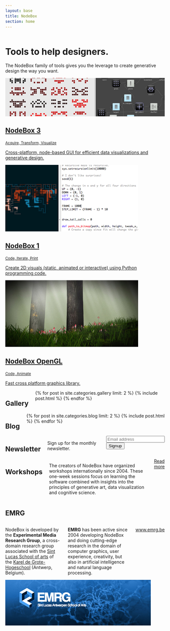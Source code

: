 ```yaml
---
layout: base
title: NodeBox
section: home
---
```

<div class="hero row">
  <div class="sixteen columns">
    <div class="hero-text">
      <h1>Tools to help designers.</h1>
      <p>The NodeBox family of tools gives you the leverage to create generative design the way you want.</p>
    </div>
  </div>
</div>

<div class="versions row">
  <div class="eight columns featured app">
    <a href="/node/">
      <img src="/media/homepage/nodebox-3.jpg" alt="NodeBox 3 screenshot">
      <h2>NodeBox 3</h2>
      <small>Acquire, Transform, Visualize</small>
      <p>Cross-platform, node-based GUI for efficient data visualizations and generative design.</p>
    </a>
  </div>
  <div class="four columns app">
    <a href="/code/">
      <img src="/media/homepage/nodebox-1.jpg" alt="NodeBox 1 screenshot">
      <h2>NodeBox 1</h2>
      <small>Code, Iterate, Print</small>
      <p>Create 2D visuals (static, animated or interactive) using Python programming code.</p>
    </a>
  </div>
  <div class="four columns app">
    <a href="/opengl/">
      <img src="/media/homepage/nodebox-opengl.jpg" alt="NodeBox OpenGL screenshot">
      <h2>NodeBox OpenGL</h2>
      <small>Code, Animate</small>      
      <p>Fast cross platform graphics library.</p>
    </a>
  </div>
</div> <!-- .versions -->

<div class="gallery row">
  <div class="eight columns">
  <h2>Gallery</h2>
  {% for post in site.categories.gallery limit: 2 %}
    {% include post.html %}
  {% endfor %}
  </div>
  <div class="eight columns">
  <h2>Blog</h2>
  {% for post in site.categories.blog limit: 2 %}
    {% include post.html %}
  {% endfor %}
  </div>
</div> <!-- .gallery -->
  
<div class="connect row">
  <div class="eight columns">
    <h2>Newsletter</h2>
    <p>Sign up for the monthly newsletter.</p>
    <form method="post" class="signup">
      <input type="email" placeholder="Email address" />
      <input class="button" type="submit" value="Signup" />
    </form>
  </div>
  <div class="eight columns">
    <h2>Workshops</h2>
    <p>The creators of NodeBox have organized workshops internationally since 2004. These one-week sessions focus on learning the software combined with insights into the principles of generative art, data visualization and cognitive science.</p>
    <a class="button" href="http://www.emrg.be/teaching/">Read more</a>
  </div>
</div>  <!-- .connect -->

<div class="emrg row">
  <h2 class="sixteen columns">EMRG</h2>
  <div class="eight columns">
    <p>NodeBox is developed by the <strong>Experimental Media Research Group</strong>, a cross-domain research group associated with the <a href="http://www.sintlucasantwerpen.be/">Sint Lucas School of arts</a> of the <a href="http://www.kdg.be/">Karel de Grote-Hogeschool</a> (Antwerp, Belgium). </p>
    <p><strong>EMRG</strong> has been active since 2004 developing NodeBox and doing cutting-edge research in the domain of computer graphics, user experience, creativity, but also in artificial intelligence and natural language processing.</p>
    <p><a href="http://www.emrg.be/">www.emrg.be</a></p>
  </div>
  <div class="eight columns">
    <a href="http://www.emrg.be/"><img src="/media/homepage/emrg-shot.png"></a>
  </div>
</div>  <!-- .emrg -->


